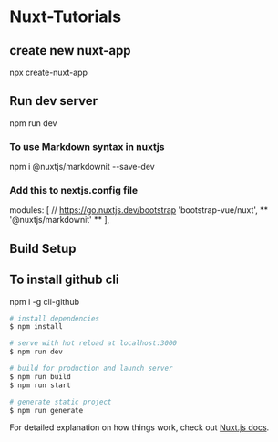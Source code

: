 # Nuxt-Tutorials

## create new nuxt-app 
npx create-nuxt-app <app-name>

## Run dev server
npm run dev
### To use Markdown syntax in nuxtjs

npm i @nuxtjs/markdownit --save-dev

### Add this to nextjs.config file

modules: [
    // https://go.nuxtjs.dev/bootstrap
    'bootstrap-vue/nuxt',
    ** '@nuxtjs/markdownit' **
  ],
## Build Setup

## To install github cli

npm i -g cli-github

```bash
# install dependencies
$ npm install

# serve with hot reload at localhost:3000
$ npm run dev

# build for production and launch server
$ npm run build
$ npm run start

# generate static project
$ npm run generate
```

For detailed explanation on how things work, check out [Nuxt.js docs](https://nuxtjs.org).
